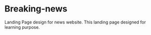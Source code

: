 # Breaking-news
Landing Page design for news website. This landing page designed for learning purpose.
